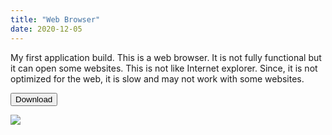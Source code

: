 ```yaml
---
title: "Web Browser"
date: 2020-12-05
---
```

My first application build. This is a web browser. It is not fully functional but it can open some websites. This is not like Internet explorer. Since, it is not optimized for the web, it is slow and may not work with some websites.
<link rel="stylesheet" href="https://cdnjs.cloudflare.com/ajax/libs/font-awesome/4.7.0/css/font-awesome.min.css">
<link rel="stylesheet" href="https://theawesomecoder05.github.io/archives/assets/download.css"

<button onclick="window.location.href='https://w3docs.com';" class="btn"><i class="fa fa-download"></i> Download</button>





<a href="https://theawesomecoder05.github.io/archives/Web%20Browser%20Application/WebBrowser-20201206T142317Z-001.zip">
  <img src="https://www.pixelmatortemplates.com/wp-content/uploads/2014/03/download-button-new.png">
